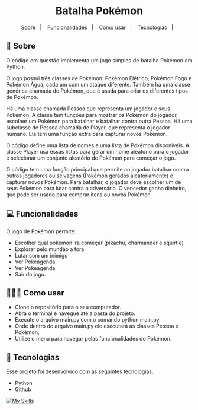 <h1 align="center"> Batalha Pokémon </h1>

<p align="center">
  <a href="#-sobre">Sobre</a>&nbsp;&nbsp;&nbsp;|&nbsp;&nbsp;&nbsp;
  <a href="#-Funcionalidades">Funcionalidades</a>&nbsp;&nbsp;&nbsp;|&nbsp;&nbsp;&nbsp;
  <a href="#-Como usar">Como usar</a>&nbsp;&nbsp;&nbsp;|&nbsp;&nbsp;&nbsp;
  <a href="#-tecnologias">Tecnologias</a>&nbsp;&nbsp;&nbsp;|&nbsp;&nbsp;&nbsp;
</p>


## 📌 Sobre

<p align="justify">
O código em questão implementa um jogo simples de batalha Pokémon em Python.

O jogo possui três classes de Pokémon: Pokémon Elétrico, Pokémon Fogo e Pokémon Água, cada um com um ataque diferente. Também há uma classe genérica chamada de Pokémon, que é usada para criar os diferentes tipos de Pokémon.

Há uma classe chamada Pessoa que representa um jogador e seus Pokémon. A classe tem funções para mostrar os Pokémon do jogador, escolher um Pokémon para batalhar e batalhar contra outra Pessoa, Há uma subclasse de Pessoa chamada de Player, que representa o jogador humano. Ela tem uma função extra para capturar novos Pokémon.

O código define uma lista de nomes e uma lista de Pokémon disponíveis. A classe Player usa essas listas para gerar um nome aleatório para o jogador e selecionar um conjunto aleatório de Pokémon para começar o jogo.

O código tem uma função principal que permite ao jogador batalhar contra outros jogadores ou selvagens (Pokémon gerados aleatoriamente) e capturar novos Pokémon. Para batalhar, o jogador deve escolher um de seus Pokémon para lutar contra o adversário. O vencedor ganha dinheiro, que pode ser usado para comprar itens ou novos Pokémon
<p align="justify">
  

## 💻 Funcionalidades
 
O jogo de Pokémon permite:

* Escolher qual pokemon ira começar (pikachu, charmander e squirtle) 
* Explorar pelo mundão a fora
* Lutar com um inimigo
* Ver Pokeagenda
* Ver Pokeagenda
* Sair do jogo. 

## 👩🏻‍💻 Como usar
* Clone o repositório para o seu computador.
* Abra o terminal e navegue até a pasta do projeto.
* Execute o arquivo main.py com o comando python main.py.
* Onde dentro do arquivo main.py ele executará as classes Pessoa e Pokémon; 
* Utilize o menu para navegar pelas funcionalidades do Pokémon.
	

## 🚀 Tecnologias

Esse projeto foi desenvolvido com as seguintes tecnologias:

- Python
- Github

[![My Skills](https://skillicons.dev/icons?i=py,github)](https://skillicons.dev)
